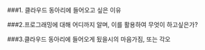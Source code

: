 ###1. 클라우드 동아리에 들어오고 싶은 이유

###2.프로그래밍에 대해 어디까지 알며, 이를 활용하여 무엇이 하고싶은가?

###3.클라우드 동아리에 들어오게 됬을시의 마음가짐, 또는 각오